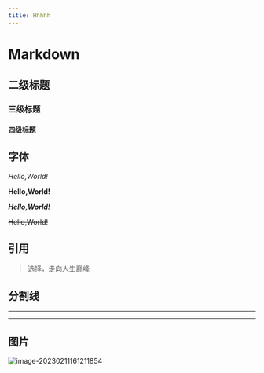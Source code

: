 ```yaml
---
title: Hhhhh
---
```




# Markdown



## 二级标题

### 三级标题

#### 四级标题

 



## 字体

*Hello,World!*

**Hello,World!**

***Hello,World!***

~~Hello,World!~~



## 引用

> 选择，走向人生巅峰

## 分割线

___

***

## 图片

![image-20230211161211854](https://cdn.jsdelivr.net/gh/ultralinux/i/202302111612286.png)



















